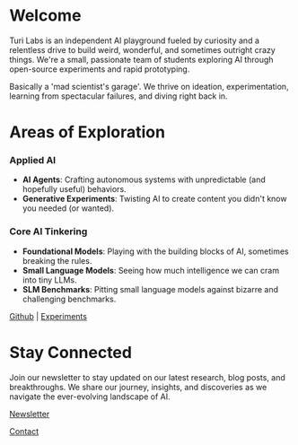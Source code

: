 

# Welcome


Turi Labs is an independent AI playground fueled by curiosity and a relentless drive to build weird, wonderful, and sometimes outright crazy things. We're a small, passionate team of students exploring AI through open-source experiments and rapid prototyping. 


Basically a 'mad scientist's garage'. We thrive on ideation, experimentation, learning from spectacular failures, and diving right back in.


# Areas of Exploration

### Applied AI 
- **AI Agents**: Crafting autonomous systems with unpredictable (and hopefully useful) behaviors.
- **Generative Experiments**: Twisting AI to create content you didn't know you needed (or wanted).

### Core AI Tinkering
- **Foundational Models**: Playing with the building blocks of AI, sometimes breaking the rules.
- **Small Language Models**: Seeing how much intelligence we can cram into tiny LLMs.
- **SLM Benchmarks**: Pitting small language models against bizarre and challenging benchmarks.



[Github](https://github.com/Turi-Labs) | [Experiments](/experiments)


# Stay Connected
Join our newsletter to stay updated on our latest research, blog posts, and breakthroughs. We share our journey, insights, and discoveries as we navigate the ever-evolving landscape of AI.

[Newsletter](/newsletter)

[Contact](/about)
